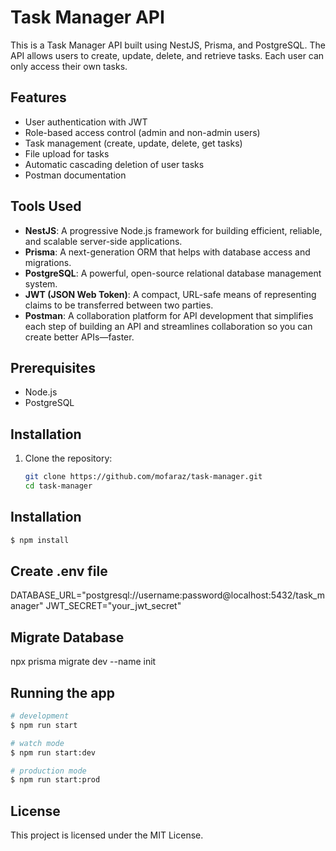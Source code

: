 # Task Manager API

This is a Task Manager API built using NestJS, Prisma, and PostgreSQL. The API allows users to create, update, delete, and retrieve tasks. Each user can only access their own tasks.

## Features

- User authentication with JWT
- Role-based access control (admin and non-admin users)
- Task management (create, update, delete, get tasks)
- File upload for tasks
- Automatic cascading deletion of user tasks
- Postman documentation

## Tools Used

- **NestJS**: A progressive Node.js framework for building efficient, reliable, and scalable server-side applications.
- **Prisma**: A next-generation ORM that helps with database access and migrations.
- **PostgreSQL**: A powerful, open-source relational database management system.
- **JWT (JSON Web Token)**: A compact, URL-safe means of representing claims to be transferred between two parties.
- **Postman**: A collaboration platform for API development that simplifies each step of building an API and streamlines collaboration so you can create better APIs—faster.

## Prerequisites

- Node.js
- PostgreSQL

## Installation

1. Clone the repository:

   ```bash
   git clone https://github.com/mofaraz/task-manager.git
   cd task-manager

## Installation

```bash
$ npm install
```
## Create .env file

DATABASE_URL="postgresql://username:password@localhost:5432/task_manager"
JWT_SECRET="your_jwt_secret"

## Migrate Database

npx prisma migrate dev --name init


## Running the app

```bash
# development
$ npm run start

# watch mode
$ npm run start:dev

# production mode
$ npm run start:prod
```


## License
This project is licensed under the MIT License.




